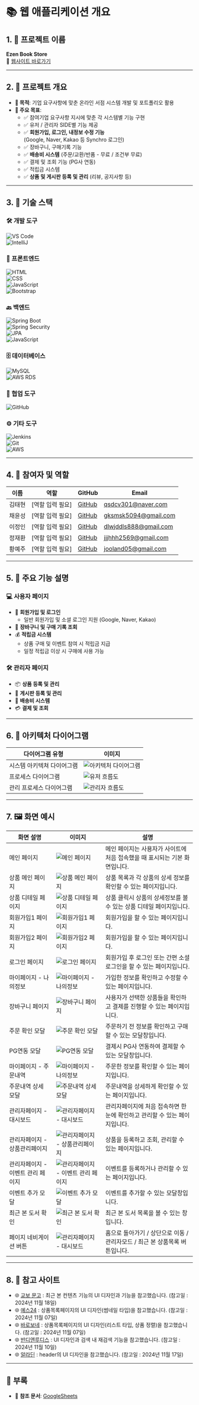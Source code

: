 # 📚 웹 애플리케이션 개요

## 1. 🚀 프로젝트 이름

**Ezen Book Store**  
🔗 [웹사이트 바로가기](http://ezbook.store)

---

## 2. 📖 프로젝트 개요

- **📌 목적**: 기업 요구사항에 맞춘 온라인 서점 시스템 개발 및 포트폴리오 활용
- **🎯 주요 목표**:
  - ✅ 참여기업 요구사항 지시에 맞춘 각 시스템별 기능 구현
  - ✅ 유저 / 관리자 SIDE별 기능 제공
  - ✅ **회원가입, 로그인, 내정보 수정 기능**  
    (Google, Naver, Kakao 등 Synchro 로그인)
  - ✅ 장바구니, 구매기록 기능
  - ✅ **배송비 시스템** (주문/교환/반품 - 무료 / 조건부 무료)
  - ✅ 결제 및 조회 기능 (PG사 연동)
  - ✅ 적립금 시스템
  - ✅ **상품 및 게시판 등록 및 관리** (리뷰, 공지사항 등)

---

## 3. 🔧 기술 스택

### 🛠️ 개발 도구  

![VS Code](https://img.shields.io/badge/IDE-VS%20Code-blue?logo=visualstudiocode&logoColor=white)  
![IntelliJ](https://img.shields.io/badge/IDE-IntelliJ%20IDEA-orange?logo=intellijidea&logoColor=white)

### 🎨 프론트엔드  

![HTML](https://img.shields.io/badge/HTML-E34F26?logo=html5&logoColor=white)  
![CSS](https://img.shields.io/badge/CSS-1572B6?logo=css3&logoColor=white)  
![JavaScript](https://img.shields.io/badge/JavaScript-F7DF1E?logo=javascript&logoColor=black)  
![Bootstrap](https://img.shields.io/badge/Bootstrap-7952B3?logo=bootstrap&logoColor=white)

### 🔙 백엔드  

![Spring Boot](https://img.shields.io/badge/Spring%20Boot-6DB33F?logo=springboot&logoColor=white)  
![Spring Security](https://img.shields.io/badge/Spring%20Security-6DB33F?logo=springsecurity&logoColor=white)  
![JPA](https://img.shields.io/badge/JPA-6DB33F?logo=hibernate&logoColor=white)  
![JavaScript](https://img.shields.io/badge/JavaScript-F7DF1E?logo=javascript&logoColor=black)

### 🗄️ 데이터베이스  

![MySQL](https://img.shields.io/badge/MySQL-4479A1?logo=mysql&logoColor=white)  
![AWS RDS](https://img.shields.io/badge/AWS%20RDS-232F3E?logo=amazonaws&logoColor=white)

### 🤝 협업 도구  

![GitHub](https://img.shields.io/badge/GitHub-181717?logo=github&logoColor=white)

### ⚙️ 기타 도구  

![Jenkins](https://img.shields.io/badge/Jenkins-D24939?logo=jenkins&logoColor=white)  
![Git](https://img.shields.io/badge/Git-F05032?logo=git&logoColor=white)  
![AWS](https://img.shields.io/badge/AWS-232F3E?logo=amazonaws&logoColor=white)

---

## 4. 👥 참여자 및 역할

| 이름       | 역할                        | GitHub                                  | Email                         |
|------------|-----------------------------|-----------------------------------------|-------------------------------|
| 김태현    | [역할 입력 필요]            | [GitHub](https://github.com/qsdcv301)  | <qsdcv301@naver.com>            |
| 채윤성    | [역할 입력 필요]            | [GitHub](https://github.com/ChaiTope)  | <gksmsk5094@gmail.com>          |
| 이정인    | [역할 입력 필요]            | [GitHub](https://github.com/GreatOvOb)| <dlwjddls888@gmail.com>         |
| 정재환    | [역할 입력 필요]            | [GitHub](https://github.com/JaeHwan2569)| <jjjhhh2569@gmail.com>         |
| 황예주    | [역할 입력 필요]            | [GitHub](https://github.com/HwangYeJoo)| <jooland05@gmail.com>           |

---

## 5. 📜 주요 기능 설명

### 💻 사용자 페이지

- 🔑 **회원가입 및 로그인**  
  - 일반 회원가입 및 소셜 로그인 지원 (Google, Naver, Kakao)
- 🛒 **장바구니 및 구매 기록 조회**  
- 💰 **적립금 시스템**  
  - 상품 구매 및 이벤트 참여 시 적립금 지급  
  - 일정 적립금 이상 시 구매에 사용 가능

### 🛠️ 관리자 페이지

- 📦 **상품 등록 및 관리**  
- 📝 **게시판 등록 및 관리**  
- 🚚 **배송비 시스템**  
- 💳 **결제 및 조회**  

---

## 6. 📐 아키텍처 다이어그램

| 다이어그램 유형       | 이미지                                                         |
|-----------------------|----------------------------------------------------------------|
| 시스템 아키텍쳐 다이어그램       | ![아키텍처 다이어그램](./read.me.image/00architecturediagram.png) |
| 프로세스 다이어그램           | ![유저 흐름도](./read.me.image/01architecturediagram.png)      |
| 관리 프로세스 다이어그램         | ![관리자 흐름도](./read.me.image/02architecturediagram.png)    |

---

## 7. 🖼️ 화면 예시

| 화면 설명               | 이미지                                                         | 설명                                                             |
|-------------------------|----------------------------------------------------------------|------------------------------------------------------------------|
| 메인 페이지            | ![메인 페이지](./read.me.image/00main.png)                     | 메인 페이지는 사용자가 사이트에 처음 접속했을 때 표시되는 기본 화면입니다. |
| 상품 메인 페이지       | ![상품 메인 페이지](./read.me.image/01bookproduct.png)         | 상품 목록과 각 상품의 상세 정보를 확인할 수 있는 페이지입니다.     |
| 상품 디테일 페이지       | ![상품 디테일 페이지](./read.me.image/01bookdetail.png)         | 상품 클릭시 상품의 상세정보를 볼 수 있는 상품 디테일 페이지입니다.     |
| 회원가입1 페이지        | ![회원가입1 페이지](./read.me.image/02signup1.PNG)                | 회원가입을 할 수 있는 페이지입니다. |
| 회원가입2 페이지        | ![회원가입2 페이지](./read.me.image/02signup2.PNG)                | 회원가입을 할 수 있는 페이지입니다. |
| 로그인 페이지        | ![로그인 페이지](./read.me.image/03login.PNG)                | 회원가입 후 로그인 또는 간편 소셜로그인을 할 수 있는 페이지입니다. |
| 마이페이지 - 나의정보        | ![마이페이지 - 나의정보](./read.me.image/04mypage_profile.png)                | 가입한 정보를 확인하고 수정할 수 있는 페이지입니다. |
| 장바구니 페이지        | ![장바구니 페이지](./read.me.image/05Cart.png)                | 사용자가 선택한 상품들을 확인하고 결제를 진행할 수 있는 페이지입니다. |
| 주문 확인 모달        | ![주문 확인 모달](./read.me.image/05order.PNG)                | 주문하기 전 정보를 확인하고 구매할 수 있는 모달창입니다. |
| PG연동 모달        | ![PG연동 모달](./read.me.image/05PG_Pay.PNG)                | 결제시 PG사 연동하여 결제할 수 있는 모달창입니다. |
| 마이페이지 - 주문내역        | ![마이페이지 - 나의정보](./read.me.image/06mypage_orderlist.PNG)                | 주문한 정보를 확인할 수 있는 페이지입니다. |
| 주문내역 상세 모달        | ![주문내역 상세 모달](./read.me.image/07orderlist_check.PNG)                | 주문내역을 상세하게 확인할 수 있는 페이지입니다. |
| 관리자페이지 - 대시보드        | ![관리자페이지 - 대시보드](./read.me.image/8Admin_Dashboard.png)                | 관리자페이지에 처음 접속하면 한 눈에 확인하고 관리할 수 있는 페이지입니다. |
| 관리자페이지 - 상품관리페이지        | ![관리자페이지 - 상품관리페이지](./read.me.image/9Admin_Product.png)                | 상품을 등록하고 조회, 관리할 수 있는 페이지입니다. |
| 관리자페이지 - 이벤트 관리 페이지        | ![관리자페이지 - 이벤트 관리 페이지](./read.me.image/10Admin_Event.png)                | 이벤트를 등록하거나 관리할 수 있는 페이지입니다. |
| 이벤트 추가 모달        | ![이벤트 추가 모달](./read.me.image/10Event_add.PNG)                | 이벤트를 추가할 수 있는 모달창입니다. |
| 최근 본 도서 확인        | ![최근 본 도서 확인](./read.me.image/booklist.PNG)                | 최근 본 도서 목록을 볼 수 있는 창입니다. |
| 페이지 네비게이션 버튼        | ![관리자페이지 - 대시보드](./read.me.image/Detail_Buttun.PNG)                | 홈으로 돌아가기 / 상단으로 이동 / 관리자모드 / 최근 본 상품목록 버튼입니다. |

---

## 8. 📅 참고 사이트

- 🌐 [교보 문고](https://www.kyobobook.co.kr/) : 최근 본 컨텐츠 기능의 UI 디자인과 기능을 참고했습니다. (참고일 : 2024년 11월 18일)
- 🌐 [예스24](https://www.yes24.com/main/default.aspx) : 상품목록페이지의 UI 디자인(썸네일 타입)을 참고했습니다. (참고일 : 2024년 11월 07일)
- 🌐 [바로보네](https://www.barovone.com/kr/index/index.lime) : 상품목록페이지의 UI 디자인(리스트 타입, 상품 정렬)을 참고했습니다. (참고일 : 2024년 11월 07일)
- 🌐 [반디앤루디스](https://www.bandinlunis.com/front/main.do) : UI 디자인과 검색 내 재검색 기능을 참고했습니다. (참고일 : 2024년 11월 10일)
- 🌐 [알라딘](https://www.aladin.co.kr/home/welcome.aspx) : header의 UI 디자인을 참고했습니다. (참고일 : 2024년 11월 17일)

---

## 📎 부록

- 📑 **참조 문서**: [GoogleSheets](https://docs.google.com/spreadsheets/d/1ABl90LxOWC4B3PIknlzmOfYaD1EMgwfHcxZY2cWX2GE/edit?gid=244139402#gid=244139402)
